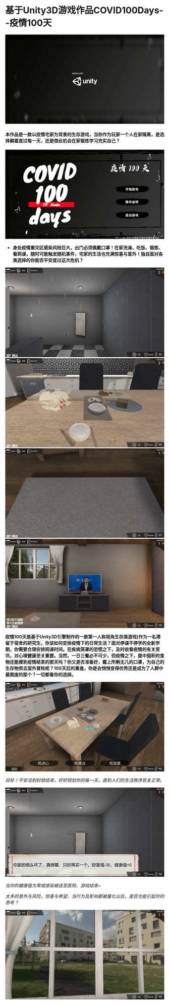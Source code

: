 # 基于Unity3D游戏作品COVID100Days--疫情100天

![title][img-title]
#### 本作品是一款以疫情宅家为背景的生存游戏，当你作为玩家一个人在家隔离，是选择躺着度过每一天，还是借此机会在家锻炼学习充实自己？

![avatar1][img-main]

* **身处疫情重灾区感染风险巨大，出门必须佩戴口罩！在家洗澡、吃饭、锻炼、看网课，随时可能触发随机事件，宅家的生活也充满惊喜与意外！独自面对各类选择的你能否平安度过这次危机？**

![bath][img-bath]
![dinner][img-dinner]
![exercise][img-exercise]
![course][img-course]


**疫情100天是基于Unity3D引擎制作的一款第一人称视角生存类游戏(作为一名滞留于宿舍的研究生，你该如何安排疫情下的日常生活？面对停课不停学的全新学期，你需要合理安排网课时间。在疾病笼罩的恐慌之下，及时收看疫情的有关资讯，对心理健康至关重要。当然，一日三餐必不可少，但疫情之下，屋中囤积的食物还能撑到疫情结束的那天吗？你又是否准备好，戴上所剩无几的口罩，为自己的生存物资去室外冒险呢？100天后的重逢，你是会悄悄变得优秀还是成为了人群中最颓废的那个？一切都看你的选择。**

![avatar2][img-selection]

*目标！平安活到封锁结束，好好规划你的每一天，直到人们的生活秩序恢复正常。*

![avatar3][img-event]

*当你的健康值为零或感染被送至医院，游戏结束~*

*太多的意外与风险，惊喜与希望，当行为及影响都被量化以后，是否也能引起你的思考？*

![avatar4][img-skybox]


[img-title]:./showcase/unity.png
[img-main]:./showcase/%E4%B8%BB%E8%8F%9C%E5%8D%95.png
[img-bath]:./showcase/%E6%B4%97%E6%BE%A1.png
[img-dinner]:./showcase/%E5%90%83%E9%A5%AD.png
[img-exercise]:./showcase/%E8%BF%90%E5%8A%A8.png
[img-course]:./showcase/%E7%BD%91%E8%AF%BE.png
[img-selection]:./showcase/%E9%80%89%E6%8B%A9.png
[img-event]:./showcase/%E9%9A%8F%E6%9C%BA%E4%BA%8B%E4%BB%B62.png
[img-skybox]:./showcase/%E5%A4%A9%E7%A9%BA%E7%9B%92.png

